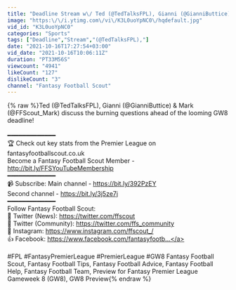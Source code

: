 ```yaml
---
title: "Deadline Stream w\/ Ted (@TedTalksFPL), Gianni (@GianniButtice) & Mark (@FFScout_Mark) | FPL 2021\/22"
image: "https:\/\/i.ytimg.com\/vi\/K3L0uoYpNC0\/hqdefault.jpg"
vid_id: "K3L0uoYpNC0"
categories: "Sports"
tags: ["Deadline","Stream","(@TedTalksFPL),"]
date: "2021-10-16T17:27:54+03:00"
vid_date: "2021-10-16T10:06:11Z"
duration: "PT33M56S"
viewcount: "4941"
likeCount: "127"
dislikeCount: "3"
channel: "Fantasy Football Scout"
---
```

{% raw %}Ted (@TedTalksFPL), Gianni (@GianniButtice) &amp; Mark (@FFScout_Mark) discuss the burning questions ahead of the looming GW8 deadline!<br /><br />━━━━━━━━━━━━━ <br />🏆 Check out key stats from the Premier League on fantasyfootballscout.co.uk <br />Become a Fantasy Football Scout Member - <a rel="nofollow" target="blank" href="http://bit.ly/FFSYouTubeMembership">http://bit.ly/FFSYouTubeMembership</a><br />━━━━━━━━━━━━━ <br />📹 Subscribe: Main channel - <a rel="nofollow" target="blank" href="https://bit.ly/392PzEY">https://bit.ly/392PzEY</a> <br />Second channel - <a rel="nofollow" target="blank" href="https://bit.ly/3j5ze7j">https://bit.ly/3j5ze7j</a> <br />━━━━━━━━━━━━━ <br />Follow Fantasy Football Scout: <br />💸 Twitter (News): <a rel="nofollow" target="blank" href="https://twitter.com/ffscout">https://twitter.com/ffscout</a> <br />💸 Twitter (Community): <a rel="nofollow" target="blank" href="https://twitter.com/ffs_community">https://twitter.com/ffs_community</a> <br />📸 Instagram: <a rel="nofollow" target="blank" href="https://www.instagram.com/ffscout_/">https://www.instagram.com/ffscout_/</a> <br />👍 Facebook: <a rel="nofollow" target="blank" href="https://www.facebook.com/fantasyfootb...">https://www.facebook.com/fantasyfootb...</a> <br /><br />#FPL #FantasyPremierLeague #PremierLeague #GW8 Fantasy Football Scout, Fantasy Football Tips, Fantasy Football Advice, Fantasy Football Help, Fantasy Football Team, Preview for Fantasy Premier League Gameweek 8 (GW8), GW8 Preview{% endraw %}

